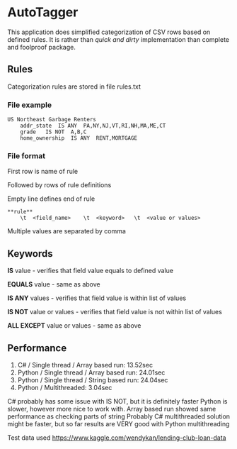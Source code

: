 # AutoTagger
This application does simplified categorization of CSV rows based on defined rules.
It is rather than *quick and dirty* implementation than complete and foolproof package. 

## Rules
Categorization rules are stored in file rules.txt

### File example
```
US Northeast Garbage Renters
	addr_state	IS ANY	PA,NY,NJ,VT,RI,NH,MA,ME,CT
	grade	IS NOT	A,B,C
	home_ownership	IS ANY	RENT,MORTGAGE
```

### File format

First row is name of rule

Followed by rows of rule definitions

Empty line defines end of rule

```
**rule**
	\t	<field_name>	\t	<keyword>	\t	<value or values>

```
Multiple values are separated by comma

## Keywords

**IS** value - verifies that field value equals to defined value

**EQUALS** value - same as above

**IS ANY** values - verifies that field value is within list of values

**IS NOT** value or values - verifies that field value is not within list of values

**ALL EXCEPT** value or values - same as above

## Performance

1. C# / Single thread / Array based run: 13.52sec
2. Python / Single thread / Array based run: 24.01sec
3. Python / Single thread / String based run: 24.04sec
4. Python / Multithreaded: 3.04sec

C# probably has some issue with IS NOT, but it is definitely faster
Python is slower, however more nice to work with. Array based run showed same performance as checking parts of string
Probably C# multithreaded solution might be faster, but so far results are VERY good with Python multithreading

Test data used
https://www.kaggle.com/wendykan/lending-club-loan-data
